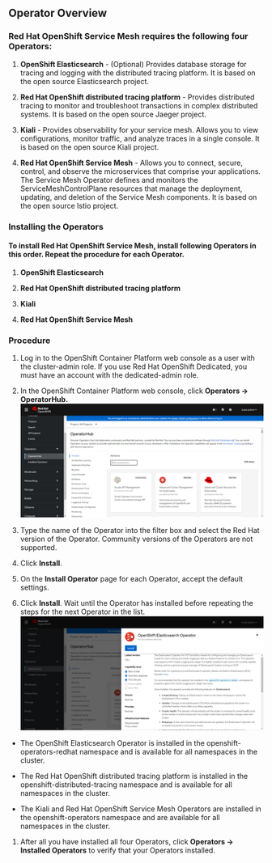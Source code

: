 ## Operator Overview

### Red Hat OpenShift Service Mesh requires the following four Operators:

1. **OpenShift Elasticsearch** - (Optional) Provides database storage for tracing and logging with the distributed tracing platform. It is based on the open source Elasticsearch project.

1. **Red Hat OpenShift distributed tracing platform** - Provides distributed tracing to monitor and troubleshoot transactions in complex distributed systems. It is based on the open source Jaeger project.

1. **Kiali** - Provides observability for your service mesh. Allows you to view configurations, monitor traffic, and analyze traces in a single console. It is based on the open source Kiali project.

1. **Red Hat OpenShift Service Mesh** - Allows you to connect, secure, control, and observe the microservices that comprise your applications. The Service Mesh Operator defines and monitors the ServiceMeshControlPlane resources that manage the deployment, updating, and deletion of the Service Mesh components. It is based on the open source Istio project.

### Installing the Operators
#### To install Red Hat OpenShift Service Mesh, install following Operators in this order. Repeat the procedure for each Operator.

1. **OpenShift Elasticsearch**

1. **Red Hat OpenShift distributed tracing platform**

1. **Kiali**

1. **Red Hat OpenShift Service Mesh**

### Procedure
1. Log in to the OpenShift Container Platform web console as a user with the cluster-admin role. If you use Red Hat OpenShift Dedicated, you must have an account with the dedicated-admin role.

1. In the OpenShift Container Platform web console, click **Operators → OperatorHub.**
![Azure Portal Cloud Shell](../assets/images/oporatorhub.PNG)

1. Type the name of the Operator into the filter box and select the Red Hat version of the Operator. Community versions of the Operators are not supported.

1. Click **Install**.

1. On the **Install Operator** page for each Operator, accept the default settings.

1. Click **Install**. Wait until the Operator has installed before repeating the steps for the next Operator in the list.
![Azure Portal Cloud Shell](../assets/images/oporatorhub-click-install.PNG)

  * The OpenShift Elasticsearch Operator is installed in the openshift-operators-redhat namespace and is available for all namespaces in the cluster.

  * The Red Hat OpenShift distributed tracing platform is installed in the openshift-distributed-tracing namespace and is available for all namespaces in the cluster.

  * The Kiali and Red Hat OpenShift Service Mesh Operators are installed in the openshift-operators namespace and are available for all namespaces in the cluster.

1. After all you have installed all four Operators, click **Operators → Installed Operators** to verify that your Operators installed.
